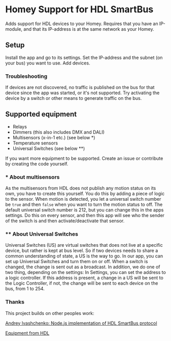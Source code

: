 # Homey Support for HDL SmartBus

Adds support for HDL devices to your Homey. Requires that you have an IP-module, and that its IP-address is at the same network as your Homey.

## Setup

Install the app and go to its settings. Set the IP-address and the subnet (on your bus) you want to use. Add devices.

### Troubleshooting

If devices are not discovered, no traffic is published on the bus for that device since the app was started, or it's not supported. Try activating the device by a switch or other means to generate traffic on the bus.

## Supported equipment

- Relays
- Dimmers (this also includes DMX and DALI)
- Multisensors (x-in-1 etc.) (see below *)
- Temperature sensors
- Universal Switches (see below **)

If you want more equipment to be supported. Create an issue or contribute by creating the code yourself.

### * About multisensors

As the multisensors from HDL does not publish any motion status on its own, you have to create this yourself.
You do this by adding a piece of logic to the sensor. When motion is detected, you let a universal switch number be `true` and then `false` when you want to turn the motion status to off. The default universal switch number is 212, but you can change this in the apps settings. Do this on every sensor, and then this app will see who the sender of the switch is and then activate/deactivate that sensor.

### ** About Universal Switches

Universal Switches (US) are virtual switches that does not live at a specific device, but rather is kept at bus level. So if two devices needs to share a common understanding of state, a US is the way to go. In our app,
you can set up Universal Switches and turn them on or off. When a switch is changed, the change is sent out as a broadcast. In addition, we do one of two thing, depending on the settings:
In Settings, you can set the address to a logic controller. If this address is present, a change in a US will be sent to the Logic Controller, if not, the change will be sent to each device on the bus, from 1 to 254.

### Thanks

This project builds on other peoples work:

[Andrey Ivashchenko: Node.js implementation of HDL SmartBus protocol ](https://github.com/caligo-mentis/smart-bus)

[Equipment from HDL](http://hdlautomation.com/)
